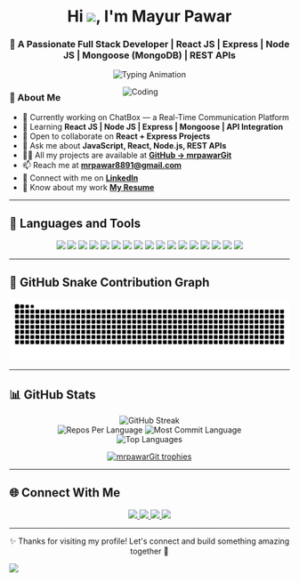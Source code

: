 <h1 align="center">Hi <img src="https://media.giphy.com/media/hvRJCLFzcasrR4ia7z/giphy.gif" width="30px">, I'm Mayur Pawar</h1>
<h3 align="center">🚀 A Passionate Full Stack Developer | React JS | Express | Node JS | Mongoose (MongoDB) | REST APIs</h3>

<p align="center">
  <img src="https://readme-typing-svg.herokuapp.com?size=22&center=true&vCenter=true&width=600&lines=Full+Stack+Developer;React+%7C+Node+%7C+MongoDB;Passionate+about+building+modern+web+apps" alt="Typing Animation" />
</p>

<img align="right" alt="Coding" width="300" src="https://media.tenor.com/rePDfDWO3XoAAAAd/hacking.gif" />

### 🧠 About Me

- 🔭 Currently working on ChatBox — a Real-Time Communication Platform  
- 🌱 Learning **React JS | Node JS | Express | Mongoose | API Integration**  
- 👯 Open to collaborate on **React + Express Projects**  
- 💬 Ask me about **JavaScript, React, Node.js, REST APIs**  
- 👨‍💻 All my projects are available at [**GitHub → mrpawarGit**](https://github.com/mrpawarGit)  
- 📫 Reach me at **mrpawar8891@gmail.com**  
- 💼 Connect with me on [**LinkedIn**](https://www.linkedin.com/in/mayur-pawar-325735349/)  
- 📄 Know about my work [**My Resume**](https://drive.google.com/file/d/12Kp69gjVwJunDSFCSHRbc-7mmFofXNAP/view)

---

## 🚀 Languages and Tools

<div align="center">

  <img src="https://img.shields.io/badge/React-20232A?style=for-the-badge&logo=react&logoColor=61DAFB" />
  <img src="https://img.shields.io/badge/Node.js-339933?style=for-the-badge&logo=nodedotjs&logoColor=white" />
  <img src="https://img.shields.io/badge/Express.js-000000?style=for-the-badge&logo=express&logoColor=white" />
  <img src="https://img.shields.io/badge/MongoDB-4EA94B?style=for-the-badge&logo=mongodb&logoColor=white" />
  <img src="https://img.shields.io/badge/TailwindCSS-06B6D4?style=for-the-badge&logo=tailwindcss&logoColor=white" />
  <img src="https://img.shields.io/badge/Redux-593D88?style=for-the-badge&logo=redux&logoColor=white" />
  <img src="https://img.shields.io/badge/Bootstrap-7952B3?style=for-the-badge&logo=bootstrap&logoColor=white" />
  <img src="https://img.shields.io/badge/JavaScript-F7DF1E?style=for-the-badge&logo=javascript&logoColor=black" />
  <img src="https://img.shields.io/badge/HTML5-E34F26?style=for-the-badge&logo=html5&logoColor=white" />
  <img src="https://img.shields.io/badge/CSS3-1572B6?style=for-the-badge&logo=css3&logoColor=white" />
  <img src="https://img.shields.io/badge/Firebase-FFCA28?style=for-the-badge&logo=firebase&logoColor=black" />
  <img src="https://img.shields.io/badge/Git-F05032?style=for-the-badge&logo=git&logoColor=white" />
  <img src="https://img.shields.io/badge/MySQL-00000F?style=for-the-badge&logo=mysql&logoColor=white" />
  <img src="https://img.shields.io/badge/Java-ED8B00?style=for-the-badge&logo=java&logoColor=white" />
  <img src="https://img.shields.io/badge/Spring_Boot-6DB33F?style=for-the-badge&logo=spring-boot&logoColor=white" />
  <img src="https://img.shields.io/badge/Vercel-000000?style=for-the-badge&logo=vercel&logoColor=white" />
  <img src="https://img.shields.io/badge/Netlify-00C7B7?style=for-the-badge&logo=netlify&logoColor=white" />

</div>

---

## 🐍 GitHub Snake Contribution Graph

<p align="center">
  <img src="https://raw.githubusercontent.com/mrpawarGit/mrpawarGit/output/github-contribution-grid-snake.svg" alt="Snake animation" />
</p>

---

## 📊 GitHub Stats

<p align="center">
  <!-- <img src="https://github-readme-stats.vercel.app/api?username=mrpawarGit&show_icons=true&theme=radical" alt="GitHub Stats" /> -->
  <!-- <br/> -->
  <img src="https://github-readme-streak-stats.herokuapp.com?user=mrpawarGit&theme=radical" alt="GitHub Streak" />
  <br/>
  <img src="http://github-profile-summary-cards.vercel.app/api/cards/repos-per-language?username=mrpawarGit&theme=radical" alt="Repos Per Language" />
  <img src="http://github-profile-summary-cards.vercel.app/api/cards/most-commit-language?username=mrpawarGit&theme=radical" alt="Most Commit Language" />
  <br/>
  <img src="https://github-readme-stats.vercel.app/api/top-langs/?username=mrpawarGit&layout=compact&theme=radical" alt="Top Languages" />
</p>

<p align="center"> 
  <a href="https://github.com/ryo-ma/github-profile-trophy">
    <img src="https://github-profile-trophy.vercel.app/?username=mrpawarGit&theme=radical" alt="mrpawarGit trophies" />
  </a> 
</p>

---

## 🌐 Connect With Me

<p align="center">
  <a href="https://linkedin.com/in/mayur-pawar-325735349" target="_blank">
    <img src="https://img.shields.io/badge/LinkedIn-Mayur%20Pawar-blue?style=for-the-badge&logo=linkedin&logoColor=white" />
  </a>
  <a href="mailto:mrpawar8891@gmail.com" target="_blank">
    <img src="https://img.shields.io/badge/Gmail-mrpawar8891@gmail.com-D14836?style=for-the-badge&logo=gmail&logoColor=white" />
  </a>
  <a href="https://twitter.com/realmayurpawar" target="_blank">
    <img src="https://img.shields.io/badge/Twitter-@realmayurpawar-1DA1F2?style=for-the-badge&logo=twitter&logoColor=white" />
  </a>
  <a href="https://www.hackerrank.com/realmayurpawar" target="_blank">
    <img src="https://img.shields.io/badge/HackerRank-MrPawar-2EC866?style=for-the-badge&logo=hackerrank&logoColor=white" />
  </a>
</p>

---

<p align="center">
  ✨ Thanks for visiting my profile! Let's connect and build something amazing together 🚀
</p>

<img src="https://raw.githubusercontent.com/Trilokia/Trilokia/379277808c61ef204768a61bbc5d25bc7798ccf1/bottom_header.svg" />
